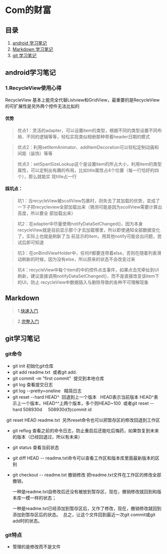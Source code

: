 # Com的财富

## 目录
1. [android 学习笔记](#android学习笔记)
2. [Markdown 学习笔记](#Markdown)
1. [git 学习笔记](#git学习笔记)

## android学习笔记 
### 1.RecycleView使用心得

  RecycleView 基本上能完全代替Listview和GridView，最重要的是RecycleView的可扩展性是另外两个控件无法比拟的
  
#### 优势

> 优点1：灵活的adapter，可以设置item的类型，根据不同的类型设置不同布局、不同的逻辑等等，轻松实现类似相册那种带着header日期的模式

> 优点2：利用setItemAnimator、addItemDecoration可以轻松定制动画和间距（装饰）等等

> 优点3：setSpanSizeLookup这个是设置item的所占大小，利用item的类型属性，可以定制出有趣的布局，比如title属性占4个位置（每一行恰好的四个），那么就能实  现title占一行

#### 踩坑点：
> 坑1：当recycleView被scollView包裹时，则失去了其加载的优势，变成了一下子把recycleview全部加载出来（猜测可能是因为scollView需要计算出高度，所以要全  部加载出来）

> 坑2：在adapter中尽量使用notifyDataSetChanged()，因为本身recycleView就是目前显示那个才去加载哪里，所以即使通知全部数据变化了，实际上也就是刷新了当   前显示的item，用其他notify可能会出问题，尝试后即可知道

> 坑3：在onBindViewHolder中，任何if都要连带着else，否则在随着列表滑动刷新的时候，因为没有else，所以原来的状态不会改变过来

> 坑4：recycleView中每个item的中的控件点击事件，如果点击完牵扯到UI刷新，建议直接调用notifyDataSetChanged()，而不是直接改变该item下的UI，防止         recycleView中数据插入与删除导致的各种不可理解现象

## Markdown
> 1.[快速入门](http://wowubuntu.com/markdown/basic.html)

> 2.[完整入门](http://wowubuntu.com/markdown/index.html)

## git学习笔记
### git命令
* git init 初始化git仓库
* git add readme.txt  或者git add.
* git commit -m "first commit"  提交到本地仓库
* git log 查看提交日志
* git log --pretty=oneline   精简日志
* git reset --hard HEAD^  回退到上一个版本   HEAD表示当前版本 HEAD^表示上一个版本，HEAD^^上两个版本，多个则HEAD~100
  或者git reset --hard 508930d     508930d为commit id
  
  git reset HEAD readme.txt  另外reset命令也可以把暂存区的修改回退到工作区
* git reflog 查看之前的命令日志，防止重启后还能吃后悔药，如果恢复到未来的版本（已经回退过，所以有未来）
* git status 查看当前状态
* git diff HEAD -- readme.txt命令可以查看工作区和版本库里面最新版本的区别
* git checkout -- readme.txt 撤销修改 把readme.txt文件在工作区的修改全部撤销，

  一种是readme.txt自修改后还没有被放到暂存区，现在，撤销修改就回到和版本库一模一样的状态；
  
  一种是readme.txt已经添加到暂存区后，又作了修改，现在，撤销修改就回到添加到暂存区后的状态。
  总之，让这个文件回到最近一次git commit或git add时的状态。

### git特点
* 管理的是修改而不是文件

